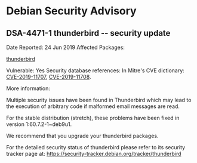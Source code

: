 
Debian Security Advisory
========================


DSA-4471-1 thunderbird -- security update
-----------------------------------------



Date Reported:
24 Jun 2019
Affected Packages:

[thunderbird](https://packages.debian.org/src:thunderbird)

Vulnerable:
Yes
Security database references:
In Mitre's CVE dictionary: [CVE-2019-11707](https://security-tracker.debian.org/tracker/CVE-2019-11707), [CVE-2019-11708](https://security-tracker.debian.org/tracker/CVE-2019-11708).  

More information:

Multiple security issues have been found in Thunderbird which may lead
to the execution of arbitrary code if malformed email messages are read.


For the stable distribution (stretch), these problems have been fixed in
version 1:60.7.2-1~deb9u1.


We recommend that you upgrade your thunderbird packages.


For the detailed security status of thunderbird please refer to
its security tracker page at:
<https://security-tracker.debian.org/tracker/thunderbird>





